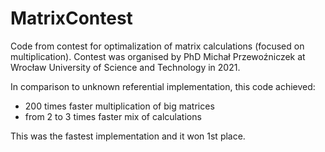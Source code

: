 # MatrixContest

Code from contest for optimalization of matrix calculations (focused on multiplication).
Contest was organised by PhD Michał Przewoźniczek at Wrocław University of Science and Technology in 2021.

In comparison to unknown referential implementation, this code achieved:
* 200 times faster multiplication of big matrices
* from 2 to 3 times faster mix of calculations

This was the fastest implementation and it won 1st place.

